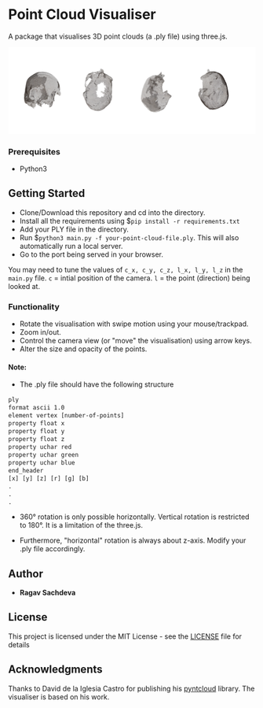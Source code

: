 # Point Cloud Visualiser

A package that visualises 3D point clouds (a .ply file) using three.js.

![alt text](/extra/screenshots.png)

### Prerequisites

* Python3

## Getting Started

* Clone/Download this repository and cd into the directory.
* Install all the requirements using $```pip install -r requirements.txt```
* Add your PLY file in the directory.
* Run $```python3 main.py -f your-point-cloud-file.ply```.
This will also automatically run a local server. 
* Go to the port being served in your browser.

You may need to tune the values of ```c_x, c_y, c_z, l_x, l_y, l_z``` in the ```main.py``` file. 
```c``` = intial position of the camera. ```l``` = the point (direction) being looked at.

### Functionality

* Rotate the visualisation with swipe motion using your mouse/trackpad.
* Zoom in/out.
* Control the camera view (or "move" the visualisation) using arrow keys.
* Alter the size and opacity of the points.

#### Note:

* The .ply file should have the following structure

```
ply
format ascii 1.0
element vertex [number-of-points]
property float x
property float y
property float z
property uchar red
property uchar green
property uchar blue
end_header
[x] [y] [z] [r] [g] [b]
.
.
.
```

* 360° rotation is only possible horizontally. Vertical rotation is restricted to 180°. It is a limitation of the three.js.

* Furthermore, "horizontal" rotation is always about z-axis. Modify your .ply file accordingly.

## Author

* **Ragav Sachdeva**

## License

This project is licensed under the MIT License - see the [LICENSE](LICENSE) file for details

## Acknowledgments

Thanks to David de la Iglesia Castro for publishing his [pyntcloud](https://github.com/daavoo/pyntcloud) library. The visualiser is based on his work.
